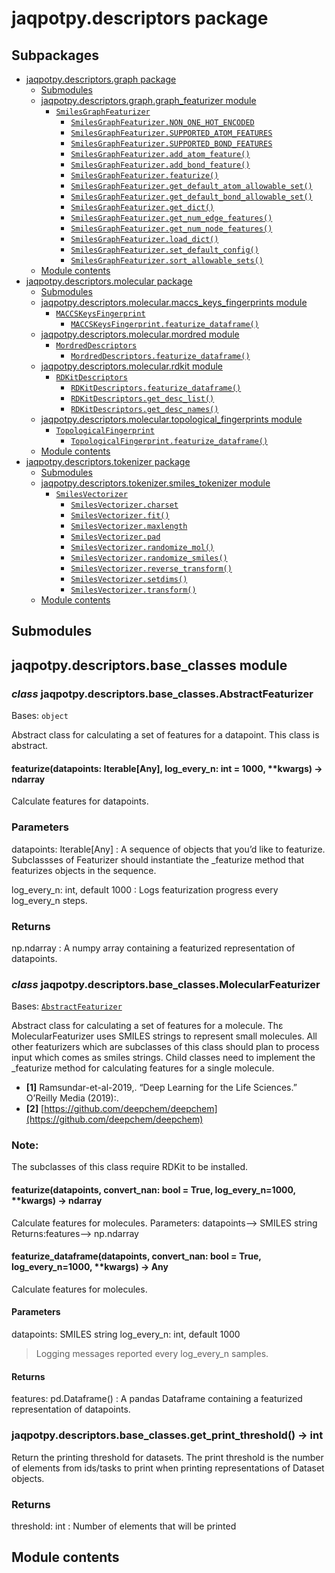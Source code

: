# jaqpotpy.descriptors package

## Subpackages

* [jaqpotpy.descriptors.graph package](jaqpotpy.descriptors.graph.md)
  * [Submodules](jaqpotpy.descriptors.graph.md#submodules)
  * [jaqpotpy.descriptors.graph.graph_featurizer module](jaqpotpy.descriptors.graph.md#module-jaqpotpy.descriptors.graph.graph_featurizer)
    * [`SmilesGraphFeaturizer`](jaqpotpy.descriptors.graph.md#jaqpotpy.descriptors.graph.graph_featurizer.SmilesGraphFeaturizer)
      * [`SmilesGraphFeaturizer.NON_ONE_HOT_ENCODED`](jaqpotpy.descriptors.graph.md#jaqpotpy.descriptors.graph.graph_featurizer.SmilesGraphFeaturizer.NON_ONE_HOT_ENCODED)
      * [`SmilesGraphFeaturizer.SUPPORTED_ATOM_FEATURES`](jaqpotpy.descriptors.graph.md#jaqpotpy.descriptors.graph.graph_featurizer.SmilesGraphFeaturizer.SUPPORTED_ATOM_FEATURES)
      * [`SmilesGraphFeaturizer.SUPPORTED_BOND_FEATURES`](jaqpotpy.descriptors.graph.md#jaqpotpy.descriptors.graph.graph_featurizer.SmilesGraphFeaturizer.SUPPORTED_BOND_FEATURES)
      * [`SmilesGraphFeaturizer.add_atom_feature()`](jaqpotpy.descriptors.graph.md#jaqpotpy.descriptors.graph.graph_featurizer.SmilesGraphFeaturizer.add_atom_feature)
      * [`SmilesGraphFeaturizer.add_bond_feature()`](jaqpotpy.descriptors.graph.md#jaqpotpy.descriptors.graph.graph_featurizer.SmilesGraphFeaturizer.add_bond_feature)
      * [`SmilesGraphFeaturizer.featurize()`](jaqpotpy.descriptors.graph.md#jaqpotpy.descriptors.graph.graph_featurizer.SmilesGraphFeaturizer.featurize)
      * [`SmilesGraphFeaturizer.get_default_atom_allowable_set()`](jaqpotpy.descriptors.graph.md#jaqpotpy.descriptors.graph.graph_featurizer.SmilesGraphFeaturizer.get_default_atom_allowable_set)
      * [`SmilesGraphFeaturizer.get_default_bond_allowable_set()`](jaqpotpy.descriptors.graph.md#jaqpotpy.descriptors.graph.graph_featurizer.SmilesGraphFeaturizer.get_default_bond_allowable_set)
      * [`SmilesGraphFeaturizer.get_dict()`](jaqpotpy.descriptors.graph.md#jaqpotpy.descriptors.graph.graph_featurizer.SmilesGraphFeaturizer.get_dict)
      * [`SmilesGraphFeaturizer.get_num_edge_features()`](jaqpotpy.descriptors.graph.md#jaqpotpy.descriptors.graph.graph_featurizer.SmilesGraphFeaturizer.get_num_edge_features)
      * [`SmilesGraphFeaturizer.get_num_node_features()`](jaqpotpy.descriptors.graph.md#jaqpotpy.descriptors.graph.graph_featurizer.SmilesGraphFeaturizer.get_num_node_features)
      * [`SmilesGraphFeaturizer.load_dict()`](jaqpotpy.descriptors.graph.md#jaqpotpy.descriptors.graph.graph_featurizer.SmilesGraphFeaturizer.load_dict)
      * [`SmilesGraphFeaturizer.set_default_config()`](jaqpotpy.descriptors.graph.md#jaqpotpy.descriptors.graph.graph_featurizer.SmilesGraphFeaturizer.set_default_config)
      * [`SmilesGraphFeaturizer.sort_allowable_sets()`](jaqpotpy.descriptors.graph.md#jaqpotpy.descriptors.graph.graph_featurizer.SmilesGraphFeaturizer.sort_allowable_sets)
  * [Module contents](jaqpotpy.descriptors.graph.md#module-jaqpotpy.descriptors.graph)
* [jaqpotpy.descriptors.molecular package](jaqpotpy.descriptors.molecular.md)
  * [Submodules](jaqpotpy.descriptors.molecular.md#submodules)
  * [jaqpotpy.descriptors.molecular.maccs_keys_fingerprints module](jaqpotpy.descriptors.molecular.md#module-jaqpotpy.descriptors.molecular.maccs_keys_fingerprints)
    * [`MACCSKeysFingerprint`](jaqpotpy.descriptors.molecular.md#jaqpotpy.descriptors.molecular.maccs_keys_fingerprints.MACCSKeysFingerprint)
      * [`MACCSKeysFingerprint.featurize_dataframe()`](jaqpotpy.descriptors.molecular.md#jaqpotpy.descriptors.molecular.maccs_keys_fingerprints.MACCSKeysFingerprint.featurize_dataframe)
  * [jaqpotpy.descriptors.molecular.mordred module](jaqpotpy.descriptors.molecular.md#module-jaqpotpy.descriptors.molecular.mordred)
    * [`MordredDescriptors`](jaqpotpy.descriptors.molecular.md#jaqpotpy.descriptors.molecular.mordred.MordredDescriptors)
      * [`MordredDescriptors.featurize_dataframe()`](jaqpotpy.descriptors.molecular.md#jaqpotpy.descriptors.molecular.mordred.MordredDescriptors.featurize_dataframe)
  * [jaqpotpy.descriptors.molecular.rdkit module](jaqpotpy.descriptors.molecular.md#module-jaqpotpy.descriptors.molecular.rdkit)
    * [`RDKitDescriptors`](jaqpotpy.descriptors.molecular.md#jaqpotpy.descriptors.molecular.rdkit.RDKitDescriptors)
      * [`RDKitDescriptors.featurize_dataframe()`](jaqpotpy.descriptors.molecular.md#jaqpotpy.descriptors.molecular.rdkit.RDKitDescriptors.featurize_dataframe)
      * [`RDKitDescriptors.get_desc_list()`](jaqpotpy.descriptors.molecular.md#jaqpotpy.descriptors.molecular.rdkit.RDKitDescriptors.get_desc_list)
      * [`RDKitDescriptors.get_desc_names()`](jaqpotpy.descriptors.molecular.md#jaqpotpy.descriptors.molecular.rdkit.RDKitDescriptors.get_desc_names)
  * [jaqpotpy.descriptors.molecular.topological_fingerprints module](jaqpotpy.descriptors.molecular.md#module-jaqpotpy.descriptors.molecular.topological_fingerprints)
    * [`TopologicalFingerprint`](jaqpotpy.descriptors.molecular.md#jaqpotpy.descriptors.molecular.topological_fingerprints.TopologicalFingerprint)
      * [`TopologicalFingerprint.featurize_dataframe()`](jaqpotpy.descriptors.molecular.md#jaqpotpy.descriptors.molecular.topological_fingerprints.TopologicalFingerprint.featurize_dataframe)
  * [Module contents](jaqpotpy.descriptors.molecular.md#module-jaqpotpy.descriptors.molecular)
* [jaqpotpy.descriptors.tokenizer package](jaqpotpy.descriptors.tokenizer.md)
  * [Submodules](jaqpotpy.descriptors.tokenizer.md#submodules)
  * [jaqpotpy.descriptors.tokenizer.smiles_tokenizer module](jaqpotpy.descriptors.tokenizer.md#module-jaqpotpy.descriptors.tokenizer.smiles_tokenizer)
    * [`SmilesVectorizer`](jaqpotpy.descriptors.tokenizer.md#jaqpotpy.descriptors.tokenizer.smiles_tokenizer.SmilesVectorizer)
      * [`SmilesVectorizer.charset`](jaqpotpy.descriptors.tokenizer.md#jaqpotpy.descriptors.tokenizer.smiles_tokenizer.SmilesVectorizer.charset)
      * [`SmilesVectorizer.fit()`](jaqpotpy.descriptors.tokenizer.md#jaqpotpy.descriptors.tokenizer.smiles_tokenizer.SmilesVectorizer.fit)
      * [`SmilesVectorizer.maxlength`](jaqpotpy.descriptors.tokenizer.md#jaqpotpy.descriptors.tokenizer.smiles_tokenizer.SmilesVectorizer.maxlength)
      * [`SmilesVectorizer.pad`](jaqpotpy.descriptors.tokenizer.md#jaqpotpy.descriptors.tokenizer.smiles_tokenizer.SmilesVectorizer.pad)
      * [`SmilesVectorizer.randomize_mol()`](jaqpotpy.descriptors.tokenizer.md#jaqpotpy.descriptors.tokenizer.smiles_tokenizer.SmilesVectorizer.randomize_mol)
      * [`SmilesVectorizer.randomize_smiles()`](jaqpotpy.descriptors.tokenizer.md#jaqpotpy.descriptors.tokenizer.smiles_tokenizer.SmilesVectorizer.randomize_smiles)
      * [`SmilesVectorizer.reverse_transform()`](jaqpotpy.descriptors.tokenizer.md#jaqpotpy.descriptors.tokenizer.smiles_tokenizer.SmilesVectorizer.reverse_transform)
      * [`SmilesVectorizer.setdims()`](jaqpotpy.descriptors.tokenizer.md#jaqpotpy.descriptors.tokenizer.smiles_tokenizer.SmilesVectorizer.setdims)
      * [`SmilesVectorizer.transform()`](jaqpotpy.descriptors.tokenizer.md#jaqpotpy.descriptors.tokenizer.smiles_tokenizer.SmilesVectorizer.transform)
  * [Module contents](jaqpotpy.descriptors.tokenizer.md#module-jaqpotpy.descriptors.tokenizer)

## Submodules

## jaqpotpy.descriptors.base_classes module

### *class* jaqpotpy.descriptors.base_classes.AbstractFeaturizer

Bases: `object`

Abstract class for calculating a set of features for a datapoint.
This class is abstract.

#### featurize(datapoints: Iterable[Any], log_every_n: int = 1000, \*\*kwargs) → ndarray

Calculate features for datapoints.

### Parameters

datapoints: Iterable[Any]
: A sequence of objects that you’d like to featurize. Subclassses of
  Featurizer should instantiate the \_featurize method that featurizes
  objects in the sequence.

log_every_n: int, default 1000
: Logs featurization progress every log_every_n steps.

### Returns

np.ndarray
: A numpy array containing a featurized representation of datapoints.

### *class* jaqpotpy.descriptors.base_classes.MolecularFeaturizer

Bases: [`AbstractFeaturizer`](#jaqpotpy.descriptors.base_classes.AbstractFeaturizer)

Abstract class for calculating a set of features for a
molecule. Τhε MolecularFeaturizer uses SMILES strings to represent
small molecules. All other featurizers which are subclasses of
this class should plan to process input which comes as smiles
strings. Child classes need to implement the \_featurize method for
calculating features for a single molecule.

* <a id='id1'>**[1]**</a> Ramsundar-et-al-2019,. “Deep Learning for the Life Sciences.” O’Reilly Media (2019):.
* <a id='id2'>**[2]**</a> [https://github.com/deepchem/deepchem](https://github.com/deepchem/deepchem)

### Note:

The subclasses of this class require RDKit to be installed.

#### featurize(datapoints, convert_nan: bool = True, log_every_n=1000, \*\*kwargs) → ndarray

Calculate features for molecules.
Parameters: datapoints–> SMILES string
Returns:features–> np.ndarray

#### featurize_dataframe(datapoints, convert_nan: bool = True, log_every_n=1000, \*\*kwargs) → Any

Calculate features for molecules.

#### Parameters

datapoints:  SMILES string
log_every_n: int, default 1000

> Logging messages reported every log_every_n samples.

#### Returns

features: pd.Dataframe()
: A pandas Dataframe containing a featurized representation of datapoints.

### jaqpotpy.descriptors.base_classes.get_print_threshold() → int

Return the printing threshold for datasets.
The print threshold is the number of elements from ids/tasks to
print when printing representations of Dataset objects.

### Returns

threshold: int
: Number of elements that will be printed

## Module contents
